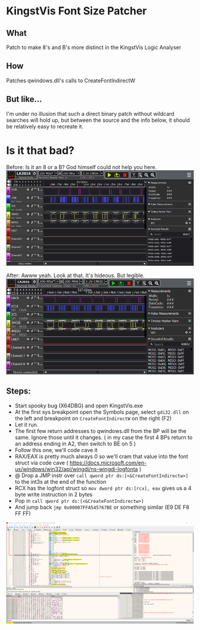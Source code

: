 # KingstVis Font Size Patcher

## What
Patch to make 8's and B's more distinct in the KingstVis Logic Analyser

## How
Patches qwindows.dll's calls to CreateFontIndirectW

## But like...
I'm under no illusion that such a direct binary patch without wildcard searches will hold up, but between the source and the info below, it should be relatively easy to recreate it.

# Is it that bad?
Before: Is it an 8 or a B? God himself could not help you here.
![kingstvis with the crappy small font](before.png)

After: Awww yeah. Look at that. It's hideous. But legible.
![kingstvis with the awesome big font](after.png)


## Steps:
- Start spooky bug (X64DBG) and open KingstVis.exe
- At the first sys breakpoint open the Symbols page, select `gdi32.dll` on the left and breakpoint on `CreateFontIndirectW` on the right (F2)
- Let it run.
- The first few return addresses to qwindows.dll from the BP will be the same. Ignore those until it changes.
  ( in my case the first 4 BPs return to an address ending in A2, then switch to BE on 5 )
- Follow this one, we'll code cave it
- RAX/EAX is pretty much always 0 so we'll cram that value into the font struct via code cave
  ( https://docs.microsoft.com/en-us/windows/win32/api/wingdi/ns-wingdi-logfonta )
- @ Drop a JMP instr over `call qword ptr ds:[<&CreateFontIndirectw>]` to the int3s at the end of the function
- RCX has the logfont struct so `mov dword ptr ds:[rcx], eax` gives us a 4 byte write instruction in 2 bytes 
- Pop in `call qword ptr ds:[<&CreateFontIndirectw>]`
- And jump back `jmp 0x00007FFA545767BE` or something similar (E9 DE F8 FF FF)

![an image showing how the codecave might look](mdnotes.png)



